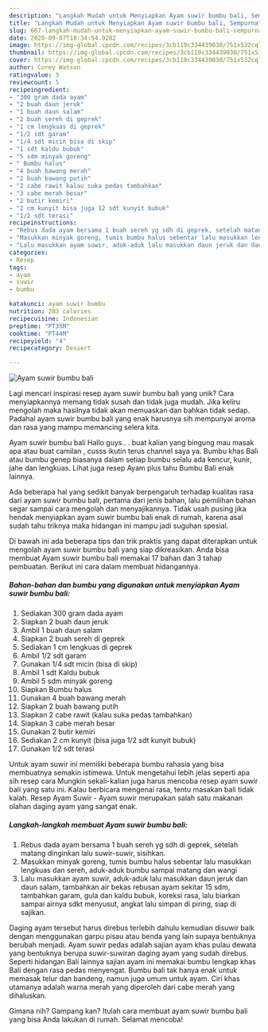 ```yaml
---
description: "Langkah Mudah untuk Menyiapkan Ayam suwir bumbu bali, Sempurna"
title: "Langkah Mudah untuk Menyiapkan Ayam suwir bumbu bali, Sempurna"
slug: 667-langkah-mudah-untuk-menyiapkan-ayam-suwir-bumbu-bali-sempurna
date: 2020-09-07T18:34:54.928Z
image: https://img-global.cpcdn.com/recipes/3cb119c334439030/751x532cq70/ayam-suwir-bumbu-bali-foto-resep-utama.jpg
thumbnail: https://img-global.cpcdn.com/recipes/3cb119c334439030/751x532cq70/ayam-suwir-bumbu-bali-foto-resep-utama.jpg
cover: https://img-global.cpcdn.com/recipes/3cb119c334439030/751x532cq70/ayam-suwir-bumbu-bali-foto-resep-utama.jpg
author: Corey Watson
ratingvalue: 3
reviewcount: 5
recipeingredient:
- "300 gram dada ayam"
- "2 buah daun jeruk"
- "1 buah daun salam"
- "2 buah sereh di geprek"
- "1 cm lengkuas di geprek"
- "1/2 sdt garam"
- "1/4 sdt micin bisa di skip"
- "1 sdt Kaldu bubuk"
- "5 sdm minyak goreng"
- " Bumbu halus"
- "4 buah bawang merah"
- "2 buah bawang putih"
- "2 cabe rawit kalau suka pedas tambahkan"
- "3 cabe merah besar"
- "2 butir kemiri"
- "2 cm kunyit bisa juga 12 sdt kunyit bubuk"
- "1/2 sdt terasi"
recipeinstructions:
- "Rebus dada ayam bersama 1 buah sereh yg sdh di geprek, setelah matang dinginkan lalu suwir-suwir, sisihkan."
- "Masukkan minyak goreng, tumis bumbu halus sebentar lalu masukkan lengkuas dan sereh, aduk-aduk bumbu sampai matang dan wangi"
- "Lalu masukkan ayam suwir, aduk-aduk lalu masukkan daun jeruk dan daun salam, tambahkan air bekas rebusan ayam sekitar 15 sdm, tambahkan garam, gula dan kaldu bubuk, koreksi rasa, lalu biarkan sampai airnya sdkt menyusut, angkat lalu simpan di piring, siap di sajikan."
categories:
- Resep
tags:
- ayam
- suwir
- bumbu

katakunci: ayam suwir bumbu 
nutrition: 203 calories
recipecuisine: Indonesian
preptime: "PT35M"
cooktime: "PT44M"
recipeyield: "4"
recipecategory: Dessert

---
```



![Ayam suwir bumbu bali](https://img-global.cpcdn.com/recipes/3cb119c334439030/751x532cq70/ayam-suwir-bumbu-bali-foto-resep-utama.jpg)

Lagi mencari inspirasi resep ayam suwir bumbu bali yang unik? Cara menyiapkannya memang tidak susah dan tidak juga mudah. Jika keliru mengolah maka hasilnya tidak akan memuaskan dan bahkan tidak sedap. Padahal ayam suwir bumbu bali yang enak harusnya sih mempunyai aroma dan rasa yang mampu memancing selera kita.

Ayam suwir bumbu bali Hallo guys.. . buat kalian yang bingung mau masak apa atau buat camilan , cusss ikutin terus channel saya ya. Bumbu khas Bali atau bumbu genep biasanya dalam setiap bumbu selalu ada kencur, kunir, jahe dan lengkuas. Lihat juga resep Ayam plus tahu Bumbu Bali enak lainnya.

Ada beberapa hal yang sedikit banyak berpengaruh terhadap kualitas rasa dari ayam suwir bumbu bali, pertama dari jenis bahan, lalu pemilihan bahan segar sampai cara mengolah dan menyajikannya. Tidak usah pusing jika hendak menyiapkan ayam suwir bumbu bali enak di rumah, karena asal sudah tahu triknya maka hidangan ini mampu jadi suguhan spesial.


Di bawah ini ada beberapa tips dan trik praktis yang dapat diterapkan untuk mengolah ayam suwir bumbu bali yang siap dikreasikan. Anda bisa membuat Ayam suwir bumbu bali memakai 17 bahan dan 3 tahap pembuatan. Berikut ini cara dalam membuat hidangannya.

<!--inarticleads1-->

##### Bahan-bahan dan bumbu yang digunakan untuk menyiapkan Ayam suwir bumbu bali:

1. Sediakan 300 gram dada ayam
1. Siapkan 2 buah daun jeruk
1. Ambil 1 buah daun salam
1. Siapkan 2 buah sereh di geprek
1. Sediakan 1 cm lengkuas di geprek
1. Ambil 1/2 sdt garam
1. Gunakan 1/4 sdt micin (bisa di skip)
1. Ambil 1 sdt Kaldu bubuk
1. Ambil 5 sdm minyak goreng
1. Siapkan  Bumbu halus
1. Gunakan 4 buah bawang merah
1. Siapkan 2 buah bawang putih
1. Siapkan 2 cabe rawit (kalau suka pedas tambahkan)
1. Siapkan 3 cabe merah besar
1. Gunakan 2 butir kemiri
1. Sediakan 2 cm kunyit (bisa juga 1/2 sdt kunyit bubuk)
1. Gunakan 1/2 sdt terasi


Untuk ayam suwir ini memiliki beberapa bumbu rahasia yang bisa membuatnya semakin istimewa. Untuk mengetahui lebih jelas seperti apa sih resep cara Mungkin sekali-kalian juga harus mencoba resep ayam suwir bali yang satu ini. Kalau berbicara mengenai rasa, tentu masakan bali tidak kalah. Resep Ayam Suwir - Ayam suwir merupakan salah satu makanan olahan daging ayam yang sangat enak. 

<!--inarticleads2-->

##### Langkah-langkah membuat Ayam suwir bumbu bali:

1. Rebus dada ayam bersama 1 buah sereh yg sdh di geprek, setelah matang dinginkan lalu suwir-suwir, sisihkan.
1. Masukkan minyak goreng, tumis bumbu halus sebentar lalu masukkan lengkuas dan sereh, aduk-aduk bumbu sampai matang dan wangi
1. Lalu masukkan ayam suwir, aduk-aduk lalu masukkan daun jeruk dan daun salam, tambahkan air bekas rebusan ayam sekitar 15 sdm, tambahkan garam, gula dan kaldu bubuk, koreksi rasa, lalu biarkan sampai airnya sdkt menyusut, angkat lalu simpan di piring, siap di sajikan.


Daging ayam tersebut harus direbus terlebih dahulu kemudian disuwir baik dengan menggunakan garpu pisau atau benda yang lain supaya bentuknya berubah menjadi. Ayam suwir pedas adalah sajian ayam khas pulau dewata yang bentuknya berupa suwir-suwiran daging ayam yang sudah direbus. Seperti hidangan Bali lainnya sajian ayam ini memakai bumbu lengkap khas Bali dengan rasa pedas menyengat. Bumbu bali tak hanya enak untuk memasak telur dan bandeng, namun juga umum untuk ayam. Ciri khas utamanya adalah warna merah yang diperoleh dari cabe merah yang dihaluskan. 

Gimana nih? Gampang kan? Itulah cara membuat ayam suwir bumbu bali yang bisa Anda lakukan di rumah. Selamat mencoba!
